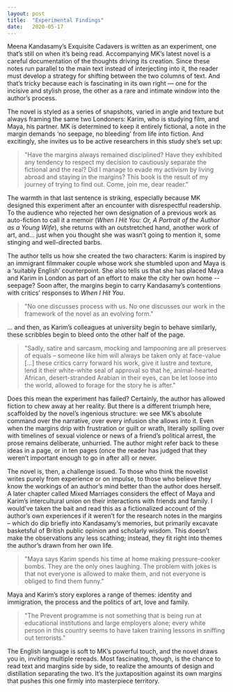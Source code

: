```yaml
---
layout: post
title:  "Experimental Findings"
date:   2020-05-17
---
```

Meena Kandasamy’s Exquisite Cadavers is written as an experiment, one that’s still on when it’s being read. Accompanying MK’s latest novel is a careful documentation of the thoughts driving its creation. Since these notes run parallel to the main text instead of interjecting into it, the reader must develop a strategy for shifting between the two columns of text. And that’s tricky because each is fascinating in its own right — one for the incisive and stylish prose, the other as a rare and intimate window into the author’s process.

The novel is styled as a series of snapshots, varied in angle and texture but always framing the same two Londoners: Karim, who is studying film, and Maya, his partner. MK is determined to keep it entirely fictional, a note in the margin demands ‘no seepage, no bleeding’ from life into fiction. And excitingly, she invites us to be active researchers in this study she’s set up:

> "Have the margins always remained disciplined? Have they exhibited any tendency to respect my decision to cautiously separate the fictional and the real? Did I manage to evade my activism by living abroad and staying in the margins? This book is the result of my journey of trying to find out. Come, join me, dear reader."

The warmth in that last sentence is striking, especially because MK designed this experiment after an encounter with disrespectful readership. To the audience who rejected her own designation of a previous work as auto-fiction to call it a memoir (*When I Hit You: Or, A Portrait of the Author as a Young Wife*), she returns with an outstretched hand, another work of art, and... just when you thought she was wasn’t going to mention it, some stinging and well-directed barbs. 

The author tells us how she created the two characters: Karim is inspired by an immigrant filmmaker couple whose work she stumbled upon and Maya is a ‘suitably English’ counterpoint. She also tells us that she has placed Maya and Karim in London as part of an effort to make the city her own home -- seepage? Soon after, the margins begin to carry Kandasamy’s contentions with critics’ responses to *When I Hit You*.

> "No one discusses process with us. No one discusses our work in the framework of the novel as an evolving form."

… and then, as Karim’s colleagues at university begin to behave similarly, these scribbles begin to bleed onto the other half of the page.

> "Sadly, satire and sarcasm, mocking and lampooning are all preserves of equals – someone like him will always be taken only at face-value […] these critics carry forward his work, give it lustre and texture, lend it their white-white seal of approval so that he, animal-hearted African, desert-stranded Arabian in their eyes, can be let loose into the world, allowed to forage for the story he is after."

Does this mean the experiment has failed? Certainly, the author has allowed fiction to chew away at her reality. But there is a different triumph here, scaffolded by the novel’s ingenious structure: we see MK’s absolute command over the narrative, over every infusion she allows into it. Even when the margins drip with frustration or guilt or wrath, literally spilling over with timelines of sexual violence or news of a friend’s political arrest, the prose remains deliberate, unhurried. The author might refer back to these ideas in a page, or in ten pages (once the reader has judged that they weren’t important enough to go in after all) or never.

The novel is, then, a challenge issued. To those who think the novelist writes purely from experience or on impulse, to those who believe they know the workings of an author’s mind better than the author does herself. A later chapter called Mixed Marriages considers the effect of Maya and Karim’s intercultural union on their interactions with friends and family. I would’ve taken the bait and read this as a fictionalized account of the author’s own experiences if it weren’t for the research notes in the margins – which do dip briefly into Kandasamy’s memories, but primarily excavate basketsful of British public opinion and scholarly wisdom. This doesn’t make the observations any less scathing; instead, they fit right into themes the author’s drawn from her own life.

> "Maya says Karim spends his time at home making pressure-cooker bombs. They are the only ones laughing.
The problem with jokes is that not everyone is allowed to make them, and not everyone is obliged to find them funny." 

Maya and Karim’s story explores a range of themes: identity and immigration, the process and the politics of art, love and family.

> "The Prevent programme is not something that is being run at educational institutions and large employers alone; every white person in this country seems to have taken training lessons in sniffing out terrorists."

The English language is soft to MK’s powerful touch, and the novel draws you in, inviting multiple rereads. Most fascinating, though, is the chance to read text and margins side by side, to realize the amounts of design and distillation separating the two. It’s the juxtaposition against its own margins that pushes this one firmly into masterpiece territory.

